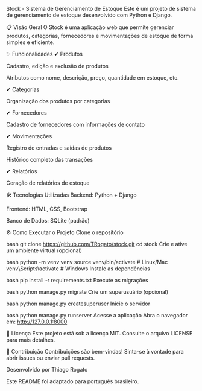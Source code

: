 Stock - Sistema de Gerenciamento de Estoque
Este é um projeto de sistema de gerenciamento de estoque desenvolvido com Python e Django.

📋 Visão Geral
O Stock é uma aplicação web que permite gerenciar produtos, categorias, fornecedores e movimentações de estoque de forma simples e eficiente.

✨ Funcionalidades
✔ Produtos

Cadastro, edição e exclusão de produtos

Atributos como nome, descrição, preço, quantidade em estoque, etc.

✔ Categorias

Organização dos produtos por categorias

✔ Fornecedores

Cadastro de fornecedores com informações de contato

✔ Movimentações

Registro de entradas e saídas de produtos

Histórico completo das transações

✔ Relatórios

Geração de relatórios de estoque

🛠 Tecnologias Utilizadas
Backend: Python + Django

Frontend: HTML, CSS, Bootstrap

Banco de Dados: SQLite (padrão)

⚙️ Como Executar o Projeto
Clone o repositório

bash
git clone https://github.com/TRogato/stock.git
cd stock
Crie e ative um ambiente virtual (opcional)

bash
python -m venv venv
source venv/bin/activate  # Linux/Mac
venv\Scripts\activate     # Windows
Instale as dependências

bash
pip install -r requirements.txt
Execute as migrações

bash
python manage.py migrate
Crie um superusuário (opcional)

bash
python manage.py createsuperuser
Inicie o servidor

bash
python manage.py runserver
Acesse a aplicação
Abra o navegador em: http://127.0.0.1:8000

📝 Licença
Este projeto está sob a licença MIT. Consulte o arquivo LICENSE para mais detalhes.

🤝 Contribuição
Contribuições são bem-vindas! Sinta-se à vontade para abrir issues ou enviar pull requests.

Desenvolvido por Thiago Rogato

Este README foi adaptado para português brasileiro.
